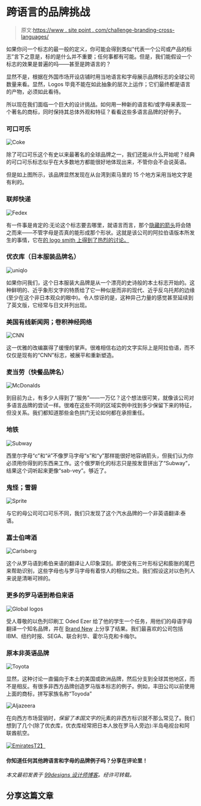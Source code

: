 # 跨语言的品牌挑战

> 原文:[https://www . site point . com/challenge-branding-cross-languages/](https://www.sitepoint.com/challenge-branding-across-languages/)

如果你问一个标志的最一般的定义，你可能会得到类似“代表一个公司或产品的标志”言下之意是，标的是什么并不重要；任何事都有可能。但是，我们能假设一个标志的效果是普遍的吗——甚至是跨语言的？

显然不是，根据在外国市场开设店铺时用当地语言和字母展示品牌标志的全球公司数量来看。显然，Logos 毕竟不能在如此抽象的层次上运作；它们最终都是语言的产物，必须如此看待。

所以现在我们面临一个巨大的设计挑战。如何用一种新的语言和/或字母来表现一个著名的商标，同时保持其总体外观和特征？看看这些多语言品牌的好例子。

### 可口可乐

![Coke](../Images/46e54a3bb87f6deb021b03f340e26d3f.png)

除了可口可乐这个有史以来最著名的全球品牌之一，我们还能从什么开始呢？经典的可口可乐标志似乎在大多数地方都能很好地体现出来，不管你会不会说英语。

但是如上图所示，该品牌显然发现在从台湾到索马里的 15 个地方采用当地文字是有利的。

### 联邦快递

![Fedex](../Images/5765aba1b1a5e4185c81bbb434f21508.png)

有一件事是肯定的:无论这个标志要去哪里，就语言而言，那个[隐藏的箭头](http://99designs.com/designer-blog/2014/08/12/gestalt-principles-psychology-design/)将会随之而来——不管字母是否真的能形成那个形状。这就是该公司的阿拉伯语版本所发生的事情，它在[的 logo smith 上得到了热烈的讨论。](http://imjustcreative.com/the-arabic-fedex-logo/2012/02/01)

### 优衣库（日本服装品牌名）

![uniqlo](../Images/d38e01e827ed61c7a7067ff1b35b33ee.png)

如果你问我们，这个日本服装大品牌是从一个漂亮的史诗般的本土标志开始的。这种鲜明的、近乎象形文字的特质给了它一种似是而非的现代、近乎反乌托邦的边缘(至少在这个非日本观众的眼中)。令人惊讶的是，这种异己力量的感觉甚至延续到了英文版，它经常与日文并列出现。

### 美国有线新闻网；卷积神经网络

![CNN](../Images/5ee02383d143064024da952282a635fa.png)

这一优雅的改编赢得了缓慢的掌声。很难相信右边的文字实际上是阿拉伯语，而不仅仅是现有的“CNN”标志，被展平和重新塑造。

### 麦当劳（快餐品牌名）

![McDonalds](../Images/0ca0ca94294c37c910d5d192f47db18f.png)

到目前为止，有多少人得到了“服务”——一万亿？这个想法很可笑，就像该公司对多语言品牌的尝试一样。很难在这些不同的区域实例中找到多少保留下来的特征，但没关系。我们都知道那些金色拱门无论如何都在承担重任。

### 地铁

![Subway](../Images/a528b5f9861f9f225dabd7e79f0ffeb6.png)

西里尔字母“с”和“й”不像罗马字母“s”和“y”那样能很好地容纳箭头，但我们认为你必须用你得到的东西来工作。这个俄罗斯化的标志只是按发音拼出了“Subway”，结果这个词听起来更像“sab-vey”。够近了。

### 鬼怪；雪碧

![Sprite](../Images/3226231027d1426d23ea5fee872b665c.png)

与它的母公司可口可乐不同，我们只发现了这个汽水品牌的一个非英语翻译:泰语。

### 嘉士伯啤酒

![Carlsberg](../Images/ea79c4a23b0e46197977a5cb44c6216a.png)

这个从罗马语到希伯来语的翻译让人印象深刻。即使没有三叶形标记和膨胀的尾巴来帮助识别，这些字母也与罗马字母有着惊人的相似之处。我们假设这对以色列人来说是清晰可辨的。

### 更多的罗马语到希伯来语

![Global logos](../Images/1bc73ae76802b99bc3c48a25e3743561.png)

受人尊敬的以色列印刷工 Oded Ezer 给了他的学生一个任务，用他们的母语字母翻译一个知名品牌，并在 [Brand New](http://www.underconsideration.com/brandnewclassroom/archives/hebrew_translations_of_latin_logos.php) 上分享了结果。我们最喜欢的公司包括 IBM、纽约时报、SEGA、联合利华、霍尔马克和卡梅尔。

### 原本非英语品牌

![Toyota](../Images/f9683f3b355aa16bf60c7e744aae616b.png)

显然，这种讨论一直偏向于本土的美国或欧洲品牌，然后分支到全球其他地区，而不是相反。有很多非西方品牌创造罗马版本标志的例子。例如，丰田公司以前使用上面的商标，拼写家族名称“Toyoda”

![Aljazeera](../Images/6fe5aae1c7587a6a3f40131e751f7b93.png)

在向西方市场营销时，*保留了本国文字的*元素的非西方标识就不那么常见了。我们想到了几个(除了优衣库，优衣库经常把日本人放在罗马人旁边):半岛电视台和阿联酋航空。

[![Emirates](../Images/f283037e110981de0b9390c49361ac89.png)T2】](http://en.wikipedia.org/wiki/Emirates_(airline))

#### 你知道任何其他跨语言和字母的品牌例子吗？分享在评论里！

*本文最初发表于 [99designs 设计师博客](http://99designs.com/designer-blog/)。经许可转载。*

## 分享这篇文章